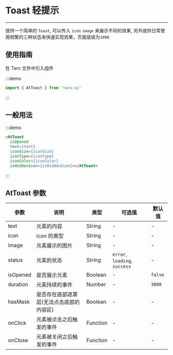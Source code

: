 # Toast 轻提示

---

提供一个简单的 `Toast`, 可以传入 `icon` `image` 来展示不同的效果, 另外提供日常使用频繁的三种状态来快速实现效果，页面层级为`1090`

## 使用指南

在 Taro 文件中引入组件

:::demo

```js
import { AtToast } from 'taro-ui'
```

:::

## 一般用法

:::demo

```html
<AtToast
  isOpened
  text={text}
  iconSize={iconSize}
  iconType={iconType}
  iconColor={iconColor}
  isHiddenIcon={isHiddenIcon}></AtToast>
```

:::

## AtToast 参数

| 参数     | 说明                                     | 类型     | 可选值                        | 默认值  |
| -------- | ---------------------------------------- | -------- | ----------------------------- | ------- |
| text     | 元素的内容                               | String   | -                             | -       |
| icon     | icon 的类型                              | String   | -                             | -       |
| image    | 元素展示的图片                           | String   | -                             | -       |
| status   | 元素的状态                               | String   | `error`, `loading`, `success` | -       |
| isOpened | 是否展示元素                             | Boolean  | -                             | `false` |
| duration | 元素持续的事件                           | Number   | -                             | `3000`  |
| hasMask  | 是否存在底部遮罩层(无法点击底部的内容区) | Boolean  | -                             | -       |
| onClick  | 元素被点击之后触发的事件                 | Function | -                             | -       |
| onClose  | 元素被关闭之后触发的事件                 | Function | -                             | -       |
